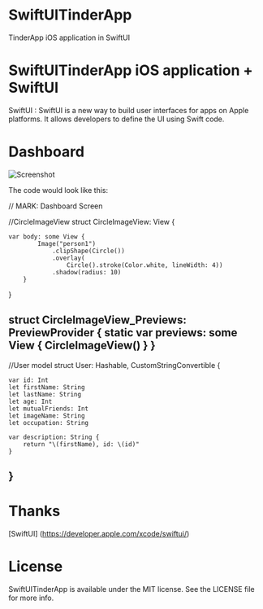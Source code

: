 # SwiftUITinderApp
TinderApp iOS application in SwiftUI

<h1>SwiftUITinderApp iOS application + SwiftUI </h1>

SwiftUI : SwiftUI is a new way to build user interfaces for apps on Apple platforms. It allows developers to define the UI using Swift code.

# Dashboard
![Screenshot](https://github.com/sharmadevelopers/TNYTimesAppiOS/blob/main/screen_2.png?raw=true)

The code would look like this:

// MARK: Dashboard Screen

//CircleImageView
struct CircleImageView: View {
   
    var body: some View {
            Image("person1")
                .clipShape(Circle())
                .overlay(
                    Circle().stroke(Color.white, lineWidth: 4))
                .shadow(radius: 10)
        }
    
}

struct CircleImageView_Previews: PreviewProvider {
    static var previews: some View {
        CircleImageView()
    }
}
----------------------------------------------------

//User model
struct User: Hashable, CustomStringConvertible {
    
    var id: Int
    let firstName: String
    let lastName: String
    let age: Int
    let mutualFriends: Int
    let imageName: String
    let occupation: String
    
    var description: String {
        return "\(firstName), id: \(id)"
    }
}
------------------------------------------------------

# Thanks
[SwiftUI] (https://developer.apple.com/xcode/swiftui/)


# License

SwiftUITinderApp is available under the MIT license. See the LICENSE file for more info.

      
      
